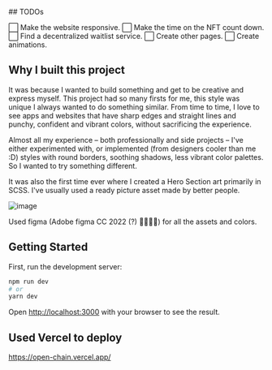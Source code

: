 ## TODOs

⬜️ Make the website responsive.
⬜️ Make the time on the NFT count down.
⬜️ Find a decentralized waitlist service.
⬜️ Create other pages.
⬜️ Create animations.

## Why I built this project

It was because I wanted to build something and get to be creative and express myself. This project had so many firsts for me, this style was unique I always wanted to do something similar. From time to time, I love to see apps and websites that have sharp edges and straight lines and punchy, confident and vibrant colors, without sacrificing the experience.

Almost all my experience – both professionally and side projects – I've either experimented with, or implemented (from designers cooler than me :D) styles with round borders, soothing shadows, less vibrant color palettes. So I wanted to try something different.

It was also the first time ever where I created a Hero Section art primarily in SCSS. I've usually used a ready picture asset made by better people.

![image](https://user-images.githubusercontent.com/27561160/190928465-244cdba4-ce51-4a1a-b5b6-275876e01d6b.png)

Used figma (Adobe figma CC 2022 (?) 💁🏻‍♂️😅) for all the assets and colors.

## Getting Started

First, run the development server:

```bash
npm run dev
# or
yarn dev
```

Open [http://localhost:3000](http://localhost:3000) with your browser to see the result.

## Used Vercel to deploy

https://open-chain.vercel.app/
